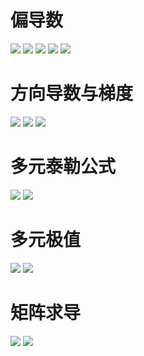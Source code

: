 # 偏导数
![](./img/2.3_1.png)
![](./img/2.3_2.png)
![](./img/2.3_3.png)
![](./img/2.3_4.png)
![](./img/2.3_5.png)
# 方向导数与梯度
![](./img/2.3_6.png)
![](./img/2.3_7.png)
![](./img/2.3_8.png)
# 多元泰勒公式
![](./img/2.3_9.png)
![](./img/2.3_10.png)
# 多元极值
![](./img/2.3_11.png)
![](./img/2.3_12.png)
# 矩阵求导
![](./img/2.3_13.png)
![](./img/2.3_14.png)

